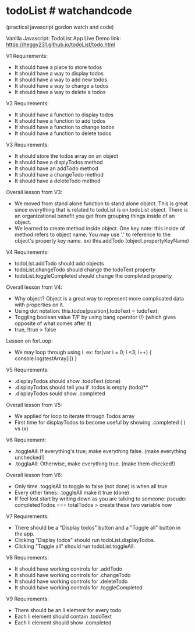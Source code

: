 # todoList # watchandcode
(practical javascript gordon watch and code)

Vanilla Javascript: TodoList App
Live Demo link: https://heggy231.github.io/todoList/todo.html

V1 Requirements:
- It should have a place to store todos
- It should have a way to display todos
- It should have a way to add new todos
- It should have a way to change a todos
- It should have a way to delete a todos


V2 Requirements:
- It should have a function to display todos
- It should have a function to add todos
- It should have a function to change todos
- It should have a function to delete todos

V3 Requirements:
- It should store the todos array on an object
- It should have a displyTodos method
- It should have an addTodo method
- It should have a changeTodo method
- It should have a deleteTodo method

Overall lesson from V3:
- We moved from stand alone function to stand alone object.  This is great since everything that is related to todoList is on todoList object.  There is an organizational benefit you get from grouping things inside of an object.  
- We learned to create method inside object.  One key note: this inside of method refers to object name.  You may use '.' to reference to the object's property key name.  ex) this.addTodo  (object.propertyKeyName)

V4 Requirements:
- todoList.addTodo should add objects
- todoList.changeTodo should change the todoText property
- todoList.toggleCompleted should change the completed property

Overall lesson from V4: 
- Why object?  Object is a great way to represent more complicated data with properties on it.  
- Using dot notation: 
this.todos[position].todoText = todoText;
- Toggling boolean value T/F by using bang operator (!) (which gives opposite of what comes after it)
- true, !true > false

Lesson on forLoop:
- We may loop through using i. ex: for(var i = 0; i <3; i++) { 
    console.log(testArray[i]) }

V5 Requirements:
- .displayTodos should show .todoText (done)
- .displayTodos should tell you if .todos is empty (todo)**
- .displayTodos sould show .completed

Overall lesson from V5:
- We applied for loop to iterate through Todos array
- First time for displayTodos to become useful by showing .completed ( ) vs (x)

V6 Requirement:
- .toggleAll: If everything's true; make everything false. (make everything unchecked!)
- .togglaAll: Otherwise, make everything true. (make them checked!)

Overall lesson from V6:
- Only time .toggleAll to toggle to false (not done) is when all true 
- Every other times: .toggleAll make it true (done) 
- If feel lost start by writing down as you are talking to someone: pseudo: completedTodos === totalTodos > create these two variable now

V7 Requirements:
- There should be a "Display todos" button and a "Toggle all" button in the app.
- Clicking "Display todos" should run todoList.displayTodos.
- Clicking "Toggle all" should run todoList.toggleAll.

V8 Requirements:
- It should have working controls for .addTodo
- It should have working controls for .changeTodo
- It should have working controls for .deleteTodo
- It should have working controls for .toggleCompleted

V9 Requirements:
- There should be an li element for every todo
- Each li element should contain .todoText
- Each li element should show .completed